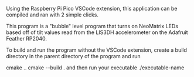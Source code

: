 Using the Raspberry Pi Pico VSCode extension, this application can be compiled and ran with 2 simple clicks.

This program is a "bubble" level program that turns on NeoMatrix LEDs based off of tilt values read from the
LIS3DH accelerometer on the Adafruit Feather RP2040. 

To build and run the program without the VSCode extension, create a build directory in the parent directory
of the program and run 

cmake ..
cmake --build .
and then run your executable
./executable-name